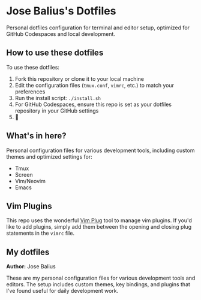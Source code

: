 # Jose Balius's Dotfiles

Personal dotfiles configuration for terminal and editor setup, optimized for GitHub Codespaces and local development.

## How to use these dotfiles

To use these dotfiles:

1. Fork this repository or clone it to your local machine
1. Edit the configuration files (`tmux.conf`, `vimrc`, etc.) to match your preferences
1. Run the install script: `./install.sh`
1. For GitHub Codespaces, ensure this repo is set as your dotfiles repository in your GitHub settings
1. 🍾

## What's in here?

Personal configuration files for various development tools, including custom themes and optimized settings for:

* Tmux
* Screen  
* Vim/Neovim
* Emacs

## Vim Plugins

This repo uses the wonderful [Vim Plug](https://github.com/junegunn/vim-plug) tool to manage vim plugins. If you'd like to add plugins, simply add them between the opening and closing plug statements in the `vimrc` file.

## My dotfiles

**Author:** Jose Balius

These are my personal configuration files for various development tools and editors. The setup includes custom themes, key bindings, and plugins that I've found useful for daily development work.
